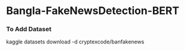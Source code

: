 # Bangla-FakeNewsDetection-BERT

### To Add Dataset

kaggle datasets download -d cryptexcode/banfakenews
